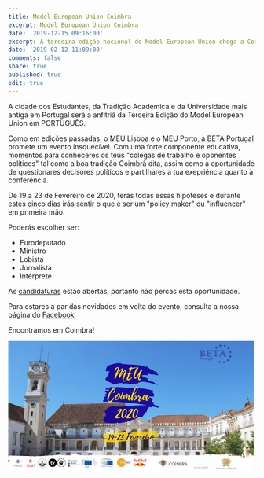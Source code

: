 ```yaml
---
title: Model European Union Coimbra
excerpt: Model European Union Coimbra
date: '2019-12-15 09:16:00'
excerpt: A terceira edição nacional do Model European Union chega a Coimbra! 
date: '2019-02-12 11:09:00'
comments: false
share: true
published: true
edit: true
---
```

A cidade dos Estudantes, da Tradição Académica e da Universidade mais antiga em Portugal será a anfitriã da Terceira Edição do Model European Union em PORTUGUÊS.

Como em edições passadas, o MEU Lisboa e o MEU Porto, a BETA Portugal promete um evento insquecível. Com uma forte componente educativa, momentos para conheceres os teus "colegas de trabalho e oponentes políticos" tal como a boa tradição Coimbrã dita, assim como a oportunidade de questionares decisores políticos e partilhares a tua exepriência quanto à conferência.


De 19 a 23 de Fevereiro de 2020, terás todas essas hipotéses e durante estes cinco dias irás sentir o que é ser um "policy maker" ou "influencer" em primeira mão.


Poderás escolher ser:

* Eurodeputado
* Ministro
* Lobista
* Jornalista
* Intérprete

As [candidaturas](https://docs.google.com/forms/d/e/1FAIpQLSer3_DjARFnSfRXjzJzOIoLIQPpdJqt6FX1yc66o0KY56PYiA/viewform) estão abertas, portanto não percas esta oportunidade.

Para estares a par das novidades em volta do evento, consulta a nossa página do [Facebook](https://www.facebook.com/pg/betaportugal.official/posts/?ref=page_internal)

Encontramos em Coimbra!

![Banner](/assets/images/bannerMEUC.png)
